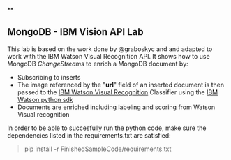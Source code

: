 **

## MongoDB - IBM Vision API Lab

This lab is based on the work done by @graboskyc and and adapted to work with the IBM Watson Visual Recognition API.
It shows how to use MongoDB *ChangeStreams* to enrich a MongoDB document by:
  - Subscribing to inserts
  - The image referenced by the "**url**" field of an inserted document is then passed to the [IBM Watson Visual Recognition](https://cloud.ibm.com/docs/services/visual-recognition?topic=visual-recognition-getting-started-tutorial&programming_language=python) Classifier using the [IBM Watson python sdk](https://github.com/watson-developer-cloud/python-sdk)
  - Documents are enriched including labeling and scoring from Watson Visual recognition

In order to be able to succesfully run the python code, make sure the dependencies listed in the requirements.txt are satisfied:

> pip install -r FinishedSampleCode/requirements.txt
